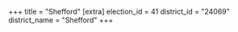+++
title = "Shefford"
[extra]
election_id = 41
district_id = "24069"
district_name = "Shefford"
+++
